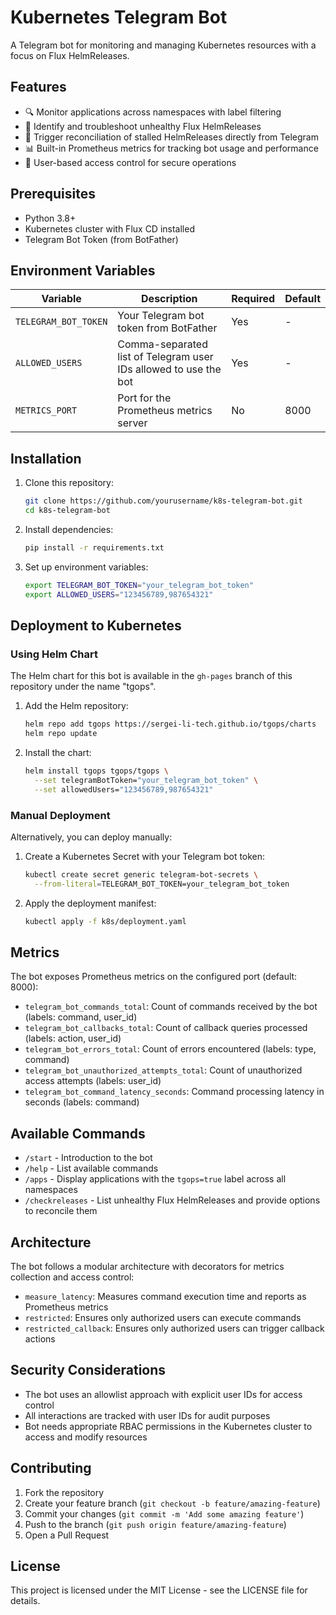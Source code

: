 # Kubernetes Telegram Bot

A Telegram bot for monitoring and managing Kubernetes resources with a focus on Flux HelmReleases.

## Features

- 🔍 Monitor applications across namespaces with label filtering
- 🚨 Identify and troubleshoot unhealthy Flux HelmReleases 
- 🔄 Trigger reconciliation of stalled HelmReleases directly from Telegram
- 📊 Built-in Prometheus metrics for tracking bot usage and performance
- 🔐 User-based access control for secure operations

## Prerequisites

- Python 3.8+
- Kubernetes cluster with Flux CD installed
- Telegram Bot Token (from BotFather)

## Environment Variables

| Variable | Description | Required | Default |
|----------|-------------|----------|---------|
| `TELEGRAM_BOT_TOKEN` | Your Telegram bot token from BotFather | Yes | - |
| `ALLOWED_USERS` | Comma-separated list of Telegram user IDs allowed to use the bot | Yes | - |
| `METRICS_PORT` | Port for the Prometheus metrics server | No | 8000 |

## Installation

1. Clone this repository:
   ```bash
   git clone https://github.com/yourusername/k8s-telegram-bot.git
   cd k8s-telegram-bot
   ```

2. Install dependencies:
   ```bash
   pip install -r requirements.txt
   ```

3. Set up environment variables:
   ```bash
   export TELEGRAM_BOT_TOKEN="your_telegram_bot_token"
   export ALLOWED_USERS="123456789,987654321"
   ```

## Deployment to Kubernetes

### Using Helm Chart

The Helm chart for this bot is available in the `gh-pages` branch of this repository under the name "tgops".

1. Add the Helm repository:
   ```bash
   helm repo add tgops https://sergei-li-tech.github.io/tgops/charts
   helm repo update
   ```

2. Install the chart:
   ```bash
   helm install tgops tgops/tgops \
     --set telegramBotToken="your_telegram_bot_token" \
     --set allowedUsers="123456789,987654321"
   ```

### Manual Deployment

Alternatively, you can deploy manually:

1. Create a Kubernetes Secret with your Telegram bot token:
   ```bash
   kubectl create secret generic telegram-bot-secrets \
     --from-literal=TELEGRAM_BOT_TOKEN=your_telegram_bot_token
   ```

2. Apply the deployment manifest:
   ```bash
   kubectl apply -f k8s/deployment.yaml
   ```

## Metrics

The bot exposes Prometheus metrics on the configured port (default: 8000):

- `telegram_bot_commands_total`: Count of commands received by the bot (labels: command, user_id)
- `telegram_bot_callbacks_total`: Count of callback queries processed (labels: action, user_id)
- `telegram_bot_errors_total`: Count of errors encountered (labels: type, command)
- `telegram_bot_unauthorized_attempts_total`: Count of unauthorized access attempts (labels: user_id)
- `telegram_bot_command_latency_seconds`: Command processing latency in seconds (labels: command)

## Available Commands

- `/start` - Introduction to the bot
- `/help` - List available commands
- `/apps` - Display applications with the `tgops=true` label across all namespaces
- `/checkreleases` - List unhealthy Flux HelmReleases and provide options to reconcile them

## Architecture

The bot follows a modular architecture with decorators for metrics collection and access control:

- `measure_latency`: Measures command execution time and reports as Prometheus metrics
- `restricted`: Ensures only authorized users can execute commands
- `restricted_callback`: Ensures only authorized users can trigger callback actions

## Security Considerations

- The bot uses an allowlist approach with explicit user IDs for access control
- All interactions are tracked with user IDs for audit purposes
- Bot needs appropriate RBAC permissions in the Kubernetes cluster to access and modify resources

## Contributing

1. Fork the repository
2. Create your feature branch (`git checkout -b feature/amazing-feature`)
3. Commit your changes (`git commit -m 'Add some amazing feature'`)
4. Push to the branch (`git push origin feature/amazing-feature`)
5. Open a Pull Request

## License

This project is licensed under the MIT License - see the LICENSE file for details.

